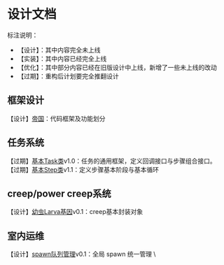 设计文档
=
标注说明：  
* 【设计】：其中内容完全未上线
* 【实装】：其中内容已经完全上线
* 【优化】：其中部分内容已经在旧版设计中上线，新增了一些未上线的改动
* 【过期】：重构后计划要完全推翻设计

框架设计
-
【设计】[帝国](Leaders.md)：代码框架及功能划分

任务系统
-
【过期】[基本Task类](Task.md)v1.0：任务的通用框架，定义回调接口与步骤组合接口。  
【过期】[基本Step类](Step.md)v1.1：定义步骤基本阶段与基本循环  

creep/power creep系统
-
【设计】[幼虫Larva基因](./Larva.md)v0.1：creep基本封装对象  


室内运维
-
【设计】[spawn队列管理](./Spawn.md)v0.1：全局 spawn 统一管理  \